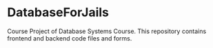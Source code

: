 # DatabaseForJails
Course Project of Database Systems Course. This repository contains frontend and backend code files and forms.
